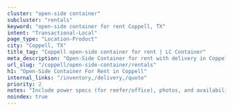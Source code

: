 ```yaml
---
cluster: "open-side container"
subcluster: "rentals"
keyword: "open-side container for rent Coppell, TX"
intent: "Transactional-Local"
page_type: "Location-Product"
city: "Coppell, TX"
title_tag: "Coppell open-side container for rent | LC Container"
meta_description: "Open-Side Container for rent with delivery in Coppell, TX. LC Container — local Since 2003. Get pricing today."
url_slug: "/coppell/open-side-container/rentals"
h1: "Open-Side Container For Rent in Coppell"
internal_links: "/inventory,/delivery,/quote"
priority: 2
notes: "Include power specs (for reefer/office), photos, and availability."
noindex: true
---
```


<!-- TODO: Add unique city/inventory copy, images, and internal links here. -->
